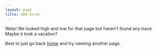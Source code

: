 ```yaml
---
layout: page
title: 404 Error
---
```


Welp! We looked high and low for that page but haven't found any trace. Maybe it took a vacation? 

Best to just go back <a href='/'>home</a> and try viewing another page.